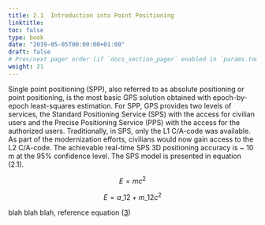 ```yaml
---
title: 2.1	Introduction into Point Positioning
linktitle:
toc: false
type: book
date: "2019-05-05T00:00:00+01:00"
draft: false
# Prev/next pager order (if `docs_section_pager` enabled in `params.toml`)
weight: 21
---
```


Single point positioning (SPP), also referred to as absolute positioning or point positioning, is the most basic GPS solution obtained with epoch-by-epoch least-squares estimation. For SPP, GPS provides two levels of services, the Standard Positioning Service (SPS) with the access for civilian users and the Precise Positioning Service (PPS) with the access for the authorized users. Traditionally, in SPS, only the L1 C/A-code was available. As part of the modernization efforts, civilians would now gain access to the L2 C/A-code. The achievable real-time SPS 3D positioning accuracy is ~ 10 m at the 95% confidence level. The SPS model is presented in equation (2.1).



$$E = mc^2 \label{eq3}\tag{3}$$


$$E = a\_{12} + m\_{12}c^2$$

blah blah blah, reference equation  ([3](#mjx-eqn-eq3))